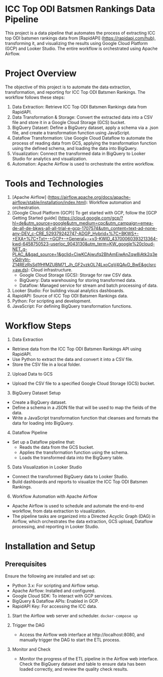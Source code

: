 ICC Top ODI Batsmen Rankings Data Pipeline
========
This project is a data pipeline that automates the process of extracting ICC top ODI batsmen rankings data from [RapidAPI] (https://rapidapi.com/hub), transforming it, and visualizing the results using Google Cloud Platform (GCP) and Looker Studio. The entire workflow is orchestrated using Apache Airflow.

Project Overview
================
The objective of this project is to automate the data extraction, transformation, and reporting for ICC Top ODI Batsmen Rankings. The workflow follows these steps:

1. Data Extraction: Retrieve ICC Top ODI Batsmen Rankings data from RapidAPI.
2. Data Transformation & Storage: Convert the extracted data into a CSV file and store it in a Google Cloud Storage (GCS) bucket.
3. BigQuery Dataset: Define a BigQuery dataset, apply a schema via a .json file, and create a transformation function using JavaScript.
4. Dataflow Transformation: Use Google Cloud Dataflow to automate the process of reading data from GCS, applying the transformation function using the defined schema, and loading the data into BigQuery.
5. Visualization: Connect the transformed data in BigQuery to Looker Studio for analytics and visualization.
6. Automation: Apache Airflow is used to orchestrate the entire workflow.

Tools and Technologies
================
1. [Apache Airflow] (https://airflow.apache.org/docs/apache-airflow/stable/installation/index.html): Workflow automation and orchestration.
2. [Google Cloud Platform (GCP)] To get started with GCP, follow the [GCP Getting Started guide] (https://cloud.google.com/gcp/?hl=de&utm_source=google&utm_medium=cpc&utm_campaign=emea-de-all-de-bkws-all-all-trial-e-gcp-1707574&utm_content=text-ad-none-any-DEV_c-CRE_529379242747-ADGP_Hybrid+%7C+BKWS+-+EXA+%7C+Txt+-+GCP+-+General+-+v3-KWID_43700060393213364-kwd-6458750523-userloc_9043130&utm_term=KW_google%20cloud-NET_g-PLAC_&&gad_source=1&gclid=CjwKCAjwufq2BhAmEiwAnZqw8iAtk2q3eyQdrytn-Z14REzRsSd1fHfMZUBM71_Jh_GF2vzkOL74LxoCqV4QAvD_BwE&gclsrc=aw.ds): Cloud infrastructure.
    - Google Cloud Storage (GCS): Storage for raw CSV data.
    - BigQuery: Data warehousing for storing transformed data. 
    - Dataflow: Managed service for stream and batch processing of data.
3. Looker Studio: For building visual analytics dashboards.
4. RapidAPI: Source of ICC Top ODI Batsmen Rankings data.
5. Python: For scripting and development.
6. JavaScript: For defining BigQuery transformation functions.

Workflow Steps
================

1. Data Extraction
- Retrieve data from the ICC Top ODI Batsmen Rankings API using RapidAPI.
- Use Python to extract the data and convert it into a CSV file.
- Store the CSV file in a local folder.

2. Upload Data to GCS
- Upload the CSV file to a specified Google Cloud Storage (GCS) bucket.

3. BigQuery Dataset Setup
- Create a BigQuery dataset.
- Define a schema in a JSON file that will be used to map the fields of the data.
- Write a JavaScript transformation function that cleanses and formats the data for loading into BigQuery.

4. Dataflow Pipeline
- Set up a Dataflow pipeline that:
  - Reads the data from the GCS bucket.
  -  Applies the transformation function using the schema.
  - Loads the transformed data into the BigQuery table.
  
5. Data Visualization in Looker Studio
- Connect the transformed BigQuery data to Looker Studio.
- Build dashboards and reports to visualize the ICC Top ODI Batsmen Rankings.

6. Workflow Automation with Apache Airflow
- Apache Airflow is used to schedule and automate the end-to-end workflow, from data extraction to visualization.
- The pipeline tasks are organized into a Directed Acyclic Graph (DAG) in Airflow, which orchestrates the data extraction, GCS upload, Dataflow processing, and reporting in Looker Studio.

Installation and Setup
================
Prerequisites
-------------
Ensure the following are installed and set up:

- Python 3.x: For scripting and Airflow setup.
- Apache Airflow: Installed and configured.
- Google Cloud SDK: To interact with GCP services.
- BigQuery & Dataflow APIs: Enabled in GCP.
- RapidAPI Key: For accessing the ICC data.

1. Start the Airflow web server and scheduler.
`docker-compose up`

3. Trigger the DAG
   - Access the Airflow web interface at http://localhost:8080, and manually trigger the DAG to start the ETL process.
3. Monitor and Check
   - Monitor the progress of the ETL pipeline in the Airflow web interface. Check the BigQuery dataset and table to ensure data has been loaded correctly, and review the quality check results.

